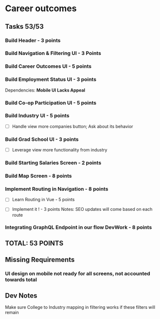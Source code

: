 # Career outcomes
## Tasks 53/53

### Build Header  - 3 points

### Build Navigation & Filtering UI - 3 Points

### Build Career Outcomes UI - 5 points

### Build Employment Status UI - 3 points
Dependencies: **Mobile UI** **Lacks Appeal**

### Build Co-op Participation UI - 5 points

### Build Industry UI - 5 points
- [ ] Handle view more companies button; Ask about its behavior

### Build Grad School UI - 3 points
- [ ] Leverage view more functionality from industry

### Build Starting Salaries Screen - 2 points

### Build Map Screen - 8 points

### Implement Routing in Navigation - 8 points
- [ ] Learn Routing in Vue - 5 points
- [ ] Implement it ! - 3 points
Notes: SEO updates will come based on each route


### Integrating GraphQL Endpoint in our flow DevWork - 8 points

## TOTAL: 53 POINTS 

## Missing Requirements
### UI design on mobile not ready for all screens, not accounted towards total


## Dev Notes
Make sure College to Industry mapping in filtering works if these filters will remain